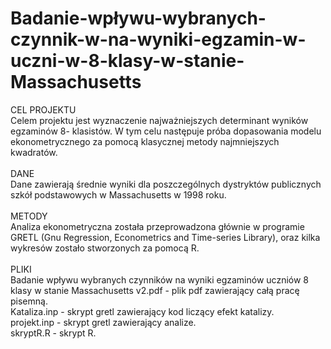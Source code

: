 # Badanie-wpływu-wybranych-czynnik-w-na-wyniki-egzamin-w-uczni-w-8-klasy-w-stanie-Massachusetts
CEL PROJEKTU <br />
Celem projektu jest wyznaczenie najważniejszych determinant wyników egzaminów 8-
klasistów. W tym celu następuje próba dopasowania modelu ekonometrycznego za 
pomocą klasycznej metody najmniejszych kwadratów.
<br /><br />
DANE <br />
Dane zawierają średnie wyniki dla poszczególnych dystryktów publicznych szkół 
podstawowych w Massachusetts w 1998 roku.
<br /><br />
METODY <br />
Analiza ekonometryczna została przeprowadzona głównie w programie GRETL (Gnu Regression, Econometrics and Time-series Library), oraz kilka wykresów zostało stworzonych za pomocą R.
<br /><br />
PLIKI <br />
Badanie wpływu wybranych czynników na wyniki egzaminów uczniów 8 klasy w stanie Massachusetts v2.pdf - plik pdf zawierający całą pracę pisemną. <br />
Kataliza.inp - skrypt gretl zawierający kod liczący efekt katalizy.  <br />
projekt.inp - skrypt gretl zawierający analize. <br />
skryptR.R - skrypt R.
